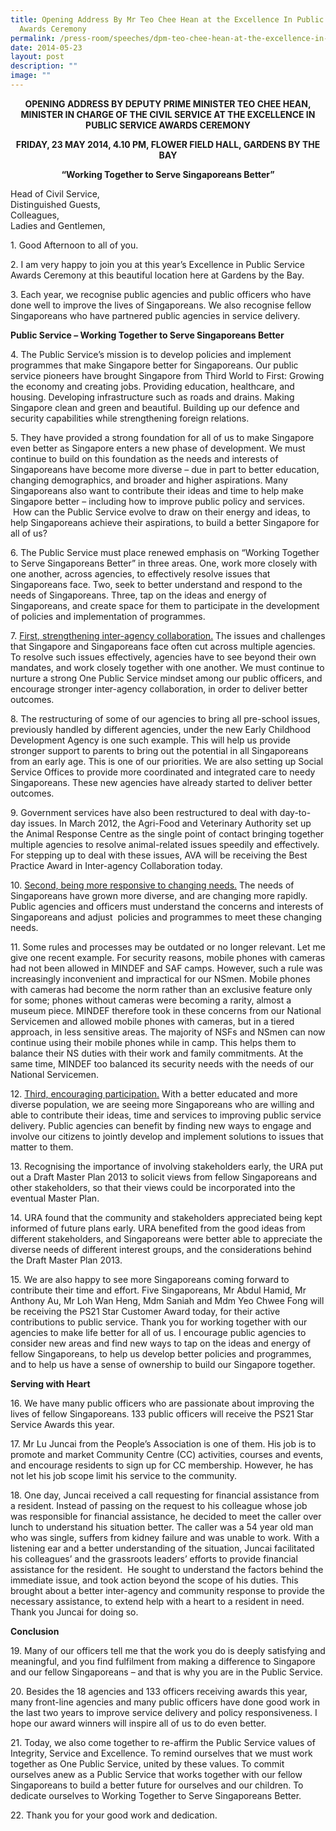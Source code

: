 ```yaml
---
title: Opening Address By Mr Teo Chee Hean at the Excellence In Public Service
  Awards Ceremony
permalink: /press-room/speeches/dpm-teo-chee-hean-at-the-excellence-in-public-service-awards-ceremony/
date: 2014-05-23
layout: post
description: ""
image: ""
---
```

<div style="text-align:center"><strong>
OPENING ADDRESS BY DEPUTY PRIME MINISTER TEO CHEE HEAN, MINISTER IN CHARGE OF THE CIVIL SERVICE AT THE EXCELLENCE IN PUBLIC SERVICE AWARDS CEREMONY<br>

FRIDAY, 23 MAY 2014, 4.10 PM, FLOWER FIELD HALL, GARDENS BY THE BAY<br>

“Working Together to Serve Singaporeans Better”
	
</strong></div>

Head of Civil Service,  
Distinguished Guests,  
Colleagues,  
Ladies and Gentlemen,

1\. Good Afternoon to all of you.&nbsp;

2\. I am very happy to join you at this year’s Excellence in Public Service Awards Ceremony at this beautiful location here at Gardens by the Bay.

3\.&nbsp;Each year, we recognise public agencies and public officers who have done well to improve the lives of Singaporeans. We also recognise fellow Singaporeans who have partnered public agencies in service delivery.

**Public Service – Working Together to Serve Singaporeans Better**

4\.&nbsp;The Public Service’s mission is to develop policies and implement programmes that make Singapore better for Singaporeans. Our public service pioneers have brought Singapore from Third World to First: Growing the economy and creating jobs. Providing education, healthcare, and housing. Developing infrastructure such as roads and drains. Making Singapore clean and green and beautiful. Building up our defence and security capabilities while strengthening foreign relations.

5\.&nbsp;They have provided a strong foundation for all of us to make Singapore even better as Singapore enters a new phase of development. We must continue to build on this foundation as the needs and interests of Singaporeans have become more diverse – due in part to better education, changing demographics, and broader and higher aspirations. Many Singaporeans also want to contribute their ideas and time to help make Singapore better – including how to improve public policy and services. &nbsp;How can the Public Service evolve to draw on their energy and ideas, to help Singaporeans achieve their aspirations, to build a better Singapore for all of us?

6\.&nbsp;The Public Service must place renewed emphasis on “Working Together to Serve Singaporeans Better” in three areas. One, work more closely with one another, across agencies, to effectively resolve issues that Singaporeans face. Two, seek to better understand and respond to the needs of Singaporeans. Three, tap on the ideas and energy of Singaporeans, and create space for them to participate in the development of policies and implementation of programmes.

7\. <u>First, strengthening inter-agency collaboration.</u> The issues and challenges that Singapore and Singaporeans face often cut across multiple agencies. To resolve such issues effectively, agencies have to see beyond their own mandates, and work closely together with one another. We must continue to nurture a strong One Public Service mindset among our public officers, and encourage stronger inter-agency collaboration, in order to deliver better outcomes.

8\.&nbsp;The restructuring of some of our agencies to bring all pre-school issues, previously handled by different agencies, under the new Early Childhood Development Agency is one such example. This will help us provide stronger support to parents to bring out the potential in all Singaporeans from an early age. This is one of our priorities. We are also setting up Social Service Offices to provide more coordinated and integrated care to needy Singaporeans. These new agencies have already started to deliver better outcomes.

9\.&nbsp;Government services have also been restructured to deal with day-to-day issues. In March 2012, the Agri-Food and Veterinary Authority set up the Animal Response Centre as the single point of contact bringing together multiple agencies to resolve animal-related issues speedily and effectively. For stepping up to deal with these issues, AVA will be receiving the Best Practice Award in Inter-agency Collaboration today.

10\. <u>Second, being more responsive to changing needs.</u> The needs of Singaporeans have grown more diverse, and are changing more rapidly. Public agencies and officers must understand the concerns and interests of Singaporeans and adjust&nbsp; policies and programmes to meet these changing needs.

11\.&nbsp;Some rules and processes may be outdated or no longer relevant. Let me give one recent example. For security reasons, mobile phones with cameras had not been allowed in MINDEF and SAF camps. However, such a rule was increasingly inconvenient and impractical for our NSmen. Mobile phones with cameras had become the norm rather than an exclusive feature only for some; phones without cameras were becoming a rarity, almost a museum piece. MINDEF therefore took in these concerns from our National Servicemen and allowed mobile phones with cameras, but in a tiered approach, in less sensitive areas. The majority of NSFs and NSmen can now continue using their mobile phones while in camp. This helps them to balance their NS duties with their work and family commitments. At the same time, MINDEF too balanced its security needs with the needs of our National Servicemen.

12\.&nbsp;<u>Third, encouraging participation.</u> With a better educated and more diverse population, we are seeing more Singaporeans who are willing and able to contribute their ideas, time and services to improving public service delivery. Public agencies can benefit by finding new ways to engage and involve our citizens to jointly develop and implement solutions to issues that matter to them.

13\.&nbsp;Recognising the importance of involving stakeholders early, the URA put out a Draft Master Plan 2013 to solicit views from fellow Singaporeans and other stakeholders, so that their views could be incorporated into the eventual Master Plan.

14\.&nbsp;URA found that the community and stakeholders appreciated being kept informed of future plans early. URA benefited from the good ideas from different stakeholders, and Singaporeans were better able to appreciate the diverse needs of different interest groups, and the considerations behind the Draft Master Plan 2013.

15\.&nbsp;We are also happy to see more Singaporeans coming forward to contribute their time and effort. Five Singaporeans, Mr Abdul Hamid, Mr Anthony Au, Mr Loh Wan Heng, Mdm Saniah and Mdm Yeo Chwee Fong will be receiving the PS21 Star Customer Award today, for their active contributions to public service. Thank you for working together with our agencies to make life better for all of us. I encourage public agencies to consider new areas and find new ways to tap on the ideas and energy of fellow Singaporeans, to help us develop better policies and programmes, and to help us have a sense of ownership to build our Singapore together.

**Serving with Heart**

16\.&nbsp;We have many public officers who are passionate about improving the lives of fellow Singaporeans. 133 public officers will receive the PS21 Star Service Awards this year.

17\.&nbsp;Mr Lu Juncai from the People’s Association is one of them. His job is to promote and market Community Centre (CC) activities, courses and events, and encourage residents to sign up for CC membership. However, he has not let his job scope limit his service to the community.

18\.&nbsp;One day, Juncai received a call requesting for financial assistance from a resident. Instead of passing on the request to his colleague whose job was responsible for financial assistance, he decided to meet the caller over lunch to understand his situation better. The caller was a 54 year old man who was single, suffers from kidney failure and was unable to work. With a listening ear and a better understanding of the situation, Juncai facilitated his colleagues’ and the grassroots leaders’ efforts to provide financial assistance for the resident. &nbsp;He sought to understand the factors behind the immediate issue, and took action beyond the scope of his duties. This brought about a better inter-agency and community response to provide the necessary assistance, to extend help with a heart to a resident in need. Thank you Juncai for doing so.

**Conclusion**

19\. Many of our officers tell me that the work you do is deeply satisfying and meaningful, and you find fulfilment from making a difference to Singapore and our fellow Singaporeans – and that is why you are in the Public Service.

20\.&nbsp;Besides the 18 agencies and 133 officers receiving awards this year, many front-line agencies and many public officers have done good work in the last two years to improve service delivery and policy responsiveness. I hope our award winners will inspire all of us to do even better.

21\.&nbsp;Today, we also come together to re-affirm the Public Service values of Integrity, Service and Excellence. To remind ourselves that we must work together as One Public Service, united by these values. To commit ourselves anew as a Public Service that works together with our fellow Singaporeans to build a better future for ourselves and our children. To dedicate ourselves to Working Together to Serve Singaporeans Better.

22\. Thank you for your good work and dedication.